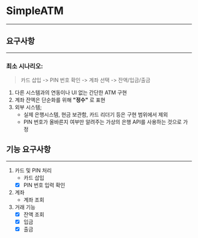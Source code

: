 # SimpleATM

----

## 요구사항

----

### 최소 시나리오: 

> 카드 삽입 -> PIN 번호 확인 -> 계좌 선택 -> 잔액/입금/출금

1. 다른 시스템과의 연동이나 UI 없는 간단한 ATM 구현
2. 계좌 잔액은 단순화를 위해 **\"정수\"** 로 표현
3. 외부 시스템;
   - 실제 은행시스템, 현금 보관함, 카드 리더기 등은 구현 범위에서 제외
   - PIN 번호가 올바른지 여부만 알려주는 가상의 은행 API를 사용하는 것으로 가정

## 기능 요구사항

----

1. 카드 및 PIN 처리
   - 카드 삽입
   - [x] PIN 번호 입력 확인
2. 계좌
   - 계좌 조회
3. 거래 기능
   - [x] 잔액 조회
   - [x] 입금
   - [x] 출금
